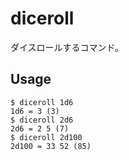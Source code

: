 # diceroll

ダイスロールするコマンド。

## Usage

```
$ diceroll 1d6
1d6 = 3 (3)
$ diceroll 2d6
2d6 = 2 5 (7)
$ diceroll 2d100
2d100 = 33 52 (85)
```
